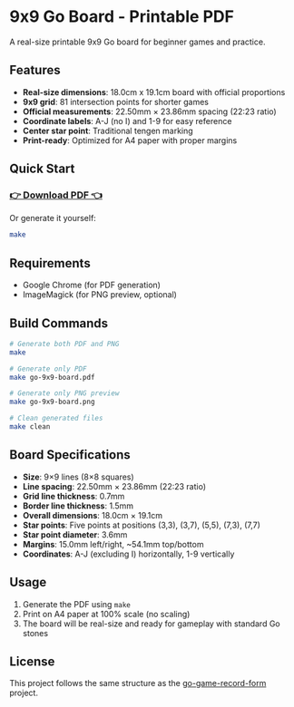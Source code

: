 # 9x9 Go Board - Printable PDF

A real-size printable 9x9 Go board for beginner games and practice.

## Features

- **Real-size dimensions**: 18.0cm x 19.1cm board with official proportions
- **9x9 grid**: 81 intersection points for shorter games
- **Official measurements**: 22.50mm × 23.86mm spacing (22:23 ratio)
- **Coordinate labels**: A-J (no I) and 1-9 for easy reference
- **Center star point**: Traditional tengen marking
- **Print-ready**: Optimized for A4 paper with proper margins

## Quick Start

### [👉 Download PDF 👈](go-9x9-board.pdf)

Or generate it yourself:

```bash
make
```

## Requirements

- Google Chrome (for PDF generation)
- ImageMagick (for PNG preview, optional)

## Build Commands

```bash
# Generate both PDF and PNG
make

# Generate only PDF
make go-9x9-board.pdf

# Generate only PNG preview
make go-9x9-board.png

# Clean generated files
make clean
```

## Board Specifications

- **Size**: 9×9 lines (8×8 squares)
- **Line spacing**: 22.50mm × 23.86mm (22:23 ratio)
- **Grid line thickness**: 0.7mm
- **Border line thickness**: 1.5mm
- **Overall dimensions**: 18.0cm × 19.1cm
- **Star points**: Five points at positions (3,3), (3,7), (5,5), (7,3), (7,7)
- **Star point diameter**: 3.6mm
- **Margins**: 15.0mm left/right, ~54.1mm top/bottom
- **Coordinates**: A-J (excluding I) horizontally, 1-9 vertically

## Usage

1. Generate the PDF using `make`
2. Print on A4 paper at 100% scale (no scaling)
3. The board will be real-size and ready for gameplay with standard Go stones

## License

This project follows the same structure as the [go-game-record-form](../go-game-record-form) project.